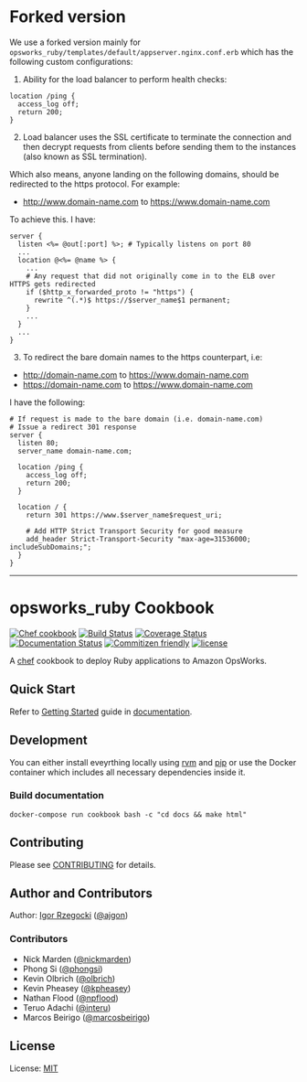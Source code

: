 # Forked version

We use a forked version mainly for `opsworks_ruby/templates/default/appserver.nginx.conf.erb` which has the following custom configurations:

1) Ability for the load balancer to perform health checks:

```
location /ping {
  access_log off;
  return 200;
}
```

2) Load balancer uses the SSL certificate to terminate the connection and then decrypt requests from clients before sending them to the instances (also known as SSL termination).

Which also means, anyone landing on the following domains, should be redirected to the https protocol. For example:

- http://www.domain-name.com to https://www.domain-name.com

To achieve this. I have:

```
server {
  listen <%= @out[:port] %>; # Typically listens on port 80
  ...
  location @<%= @name %> {
    ...
    # Any request that did not originally come in to the ELB over HTTPS gets redirected
    if ($http_x_forwarded_proto != "https") {
      rewrite ^(.*)$ https://$server_name$1 permanent;
    }
    ...
  }
  ...
}
```

3) To redirect the bare domain names to the https counterpart, i.e:

- http://domain-name.com to https://www.domain-name.com
- https://domain-name.com to https://www.domain-name.com

I have the following:

```
# If request is made to the bare domain (i.e. domain-name.com)
# Issue a redirect 301 response
server {
  listen 80;
  server_name domain-name.com;

  location /ping {
    access_log off;
    return 200;
  }

  location / {
    return 301 https://www.$server_name$request_uri;

    # Add HTTP Strict Transport Security for good measure
    add_header Strict-Transport-Security "max-age=31536000; includeSubDomains;";
  }
}
```

---

# opsworks_ruby Cookbook

[![Chef cookbook](https://img.shields.io/cookbook/v/opsworks_ruby.svg)](https://supermarket.chef.io/cookbooks/opsworks_ruby)
[![Build Status](https://travis-ci.org/ajgon/opsworks_ruby.svg?branch=master)](https://travis-ci.org/ajgon/opsworks_ruby)
[![Coverage Status](https://coveralls.io/repos/github/ajgon/opsworks_ruby/badge.svg?branch=master)](https://coveralls.io/github/ajgon/opsworks_ruby?branch=master)
[![Documentation Status](https://readthedocs.org/projects/opsworks-ruby/badge/?version=latest)](http://opsworks-ruby.readthedocs.io/en/latest/?badge=latest)
[![Commitizen friendly](https://img.shields.io/badge/commitizen-friendly-brightgreen.svg)](http://commitizen.github.io/cz-cli/)
[![license](https://img.shields.io/github/license/ajgon/opsworks_ruby.svg?maxAge=2592000)](https://opsworks-ruby.mit-license.org/)

A [chef](https://www.chef.io/) cookbook to deploy Ruby applications to Amazon OpsWorks.

## Quick Start

Refer to [Getting Started](http://opsworks-ruby.readthedocs.io/en/latest/getting_started.html)
guide in [documentation](http://opsworks-ruby.readthedocs.io/en/latest/index.html).

## Development

You can either install eveyrthing locally using [rvm](https://rvm.io/) and [pip](https://pypi.python.org/pypi/pip)
or use the Docker container which includes all necessary dependencies inside it.

### Build documentation

```
docker-compose run cookbook bash -c "cd docs && make html"
```

## Contributing

Please see [CONTRIBUTING](https://github.com/ajgon/opsworks_ruby/blob/master/CONTRIBUTING.md)
for details.

## Author and Contributors

Author: [Igor Rzegocki](https://www.rzegocki.pl/) ([@ajgon](https://github.com/ajgon))

### Contributors

* Nick Marden ([@nickmarden](https://github.com/nickmarden))
* Phong Si ([@phongsi](https://github.com/phongsi))
* Kevin Olbrich ([@olbrich](https://github.com/olbrich))
* Kevin Pheasey ([@kpheasey](https://github.com/kpheasey))
* Nathan Flood ([@npflood](https://github.com/npflood))
* Teruo Adachi ([@interu](https://github.com/interu))
* Marcos Beirigo ([@marcosbeirigo](https://github.com/marcosbeirigo))

## License

License: [MIT](http://opsworks-ruby.mit-license.org/)
